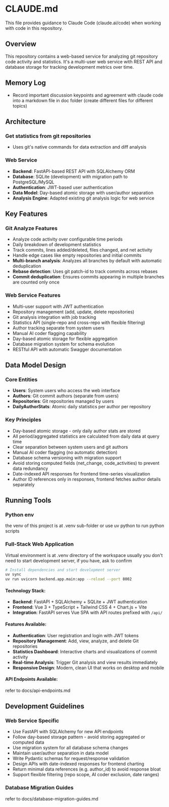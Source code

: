 # CLAUDE.md

This file provides guidance to Claude Code (claude.ai/code) when working with code in this repository.

## Overview

This repository contains a web-based service for analyzing git repository code activity and statistics. It's a multi-user web service with REST API and database storage for tracking development metrics over time.

## Memory Log

- Record important discussion keypoints and agreement with claude code into a markdown file in doc folder (create different files for different topics)

## Architecture

### Get statistics from git repositories

- Uses git's native commands for data extraction and diff analysis

### Web Service
- **Backend**: FastAPI-based REST API with SQLAlchemy ORM
- **Database**: SQLite (development) with migration path to PostgreSQL/MySQL
- **Authentication**: JWT-based user authentication
- **Data Model**: Day-based atomic storage with user/author separation
- **Analysis Engine**: Adapted existing git analysis logic for web service

## Key Features

### Git Analyze Features

- Analyze code activity over configurable time periods
- Daily breakdown of development statistics
- Track commits, lines added/deleted, files changed, and net activity
- Handle edge cases like empty repositories and initial commits
- **Multi-branch analysis**: Analyzes all branches by default with automatic deduplication
- **Rebase detection**: Uses git patch-id to track commits across rebases
- **Commit deduplication**: Ensures commits appearing in multiple branches are counted only once

### Web Service Features
- Multi-user support with JWT authentication
- Repository management (add, update, delete repositories) 
- Git analysis integration with job tracking
- Statistics API (single-repo and cross-repo with flexible filtering)
- Author tracking separate from system users
- Manual AI coder flagging capability
- Day-based atomic storage for flexible aggregation
- Database migration system for schema evolution
- RESTful API with automatic Swagger documentation

## Data Model Design

### Core Entities
- **Users**: System users who access the web interface
- **Authors**: Git commit authors (separate from users)
- **Repositories**: Git repositories managed by users
- **DailyAuthorStats**: Atomic daily statistics per author per repository

### Key Principles
- Day-based atomic storage - only daily author stats are stored
- All period/aggregated statistics are calculated from daily data at query time
- Clear separation between system users and git authors
- Manual AI coder flagging (no automatic detection)
- Database schema versioning with migration support
- Avoid storing computed fields (net_change, code_activities) to prevent data redundancy
- Date-indexed API responses for frontend time-series visualization
- Author ID references only in responses, frontend fetches author details separately

## Running Tools

### Python env

the venv of this project is at .venv sub-folder
or use uv python to run python scripts

### Full-Stack Web Application

Virtual environment is at .venv directory of the workspace
usually you don't need to start development server, if you have, ask to confirm
```bash
# Install dependencies and start development server
uv sync
uv run uvicorn backend.app.main:app --reload --port 8002

```

#### Technology Stack:
- **Backend**: FastAPI + SQLAlchemy + SQLite + JWT authentication
- **Frontend**: Vue 3 + TypeScript + Tailwind CSS 4 + Chart.js + Vite
- **Integration**: FastAPI serves Vue SPA with API routes prefixed with `/api/`

#### Features Available:
- **Authentication**: User registration and login with JWT tokens
- **Repository Management**: Add, view, analyze, and delete Git repositories  
- **Statistics Dashboard**: Interactive charts and visualizations of commit activity
- **Real-time Analysis**: Trigger Git analysis and view results immediately
- **Responsive Design**: Modern, clean UI that works on desktop and mobile

#### API Endpoints Available:

refer to docs/api-endpoints.md

## Development Guidelines

### Web Service Specific  
- Use FastAPI with SQLAlchemy for new API endpoints
- Follow day-based storage pattern - avoid storing aggregated or computed data
- Use migration system for all database schema changes
- Maintain user/author separation in data model
- Write Pydantic schemas for request/response validation
- Design APIs with date-indexed responses for frontend charting
- Return minimal data references (e.g. author_id) to avoid response bloat
- Support flexible filtering (repo scope, AI coder exclusion, date ranges)

### Database Migration Guides

refer to docs/database-migration-guides.md